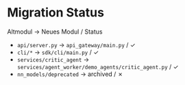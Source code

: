 # Migration Status

Altmodul → Neues Modul / Status

- `api/server.py` → `api_gateway/main.py` / ✓
- `cli/*` → `sdk/cli/main.py` / ✓
- `services/critic_agent` → `services/agent_worker/demo_agents/critic_agent.py` / ✓
- `nn_models/deprecated` → archived / ✗
